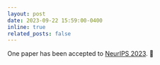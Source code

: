 ```yaml
---
layout: post
date: 2023-09-22 15:59:00-0400
inline: true
related_posts: false
---
```

One paper has been accepted to [NeurIPS 2023](https://nips.cc/). 🎉
